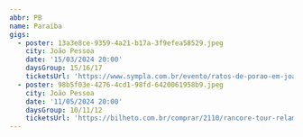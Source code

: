 ```yaml
---
abbr: PB
name: Paraíba
gigs:
  - poster: 13a3e8ce-9359-4a21-b17a-3f9efea58529.jpeg
    city: João Pessoa
    date: '15/03/2024 20:00'
    daysGroup: 15/16/17
    ticketsUrl: 'https://www.sympla.com.br/evento/ratos-de-porao-em-joao-pessoa/2329723'
  - poster: 98b5f03e-4276-4cd1-98fd-6420061958b9.jpeg
    city: João Pessoa
    date: '11/05/2024 20:00'
    daysGroup: 10/11/12
    ticketsUrl: 'https://bilheto.com.br/comprar/2110/rancore-tour-relampago'
---
```


